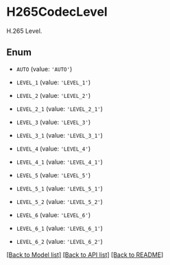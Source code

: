 # H265CodecLevel

H.265 Level.

## Enum

* `AUTO` (value: `'AUTO'`)

* `LEVEL_1` (value: `'LEVEL_1'`)

* `LEVEL_2` (value: `'LEVEL_2'`)

* `LEVEL_2_1` (value: `'LEVEL_2_1'`)

* `LEVEL_3` (value: `'LEVEL_3'`)

* `LEVEL_3_1` (value: `'LEVEL_3_1'`)

* `LEVEL_4` (value: `'LEVEL_4'`)

* `LEVEL_4_1` (value: `'LEVEL_4_1'`)

* `LEVEL_5` (value: `'LEVEL_5'`)

* `LEVEL_5_1` (value: `'LEVEL_5_1'`)

* `LEVEL_5_2` (value: `'LEVEL_5_2'`)

* `LEVEL_6` (value: `'LEVEL_6'`)

* `LEVEL_6_1` (value: `'LEVEL_6_1'`)

* `LEVEL_6_2` (value: `'LEVEL_6_2'`)

[[Back to Model list]](../README.md#documentation-for-models) [[Back to API list]](../README.md#documentation-for-api-endpoints) [[Back to README]](../README.md)


